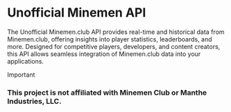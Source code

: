 # Unofficial Minemen API
The Unofficial Minemen.club API provides real-time and historical data from Minemen.club, offering insights into player statistics, leaderboards, and more. Designed for competitive players, developers, and content creators, this API allows seamless integration of Minemen.club data into your applications.

> [!IMPORTANT]
> ### **This project is not affiliated with Minemen Club or Manthe Industries, LLC.**
